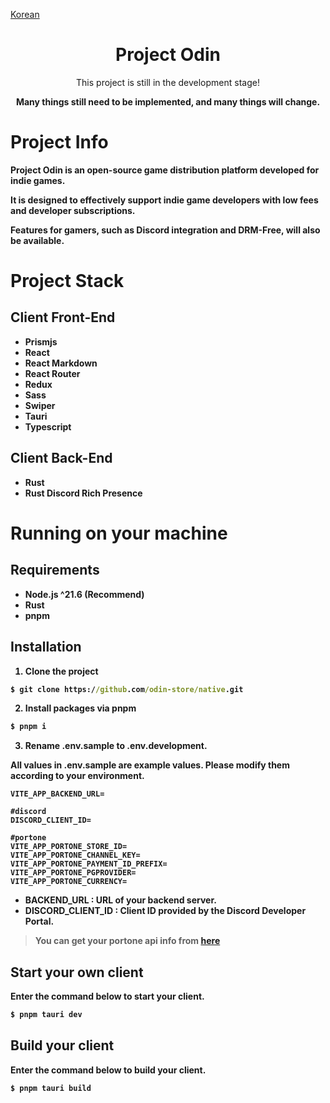 [Korean](./documents/korean.md)

<div align="center">

# Project Odin

This project is still in the development stage!

<b>Many things still need to be implemented, and many things will change.<b/>

</div>

# Project Info

Project Odin is an open-source game distribution platform developed for indie games.

It is designed to effectively support indie game developers with low fees and developer subscriptions.

Features for gamers, such as Discord integration and DRM-Free, will also be available.

# Project Stack

## Client Front-End

- Prismjs
- React
- React Markdown
- React Router
- Redux
- Sass
- Swiper
- Tauri
- Typescript

## Client Back-End

- Rust
- Rust Discord Rich Presence

# Running on your machine

## Requirements

- Node.js ^21.6 (Recommend)
- Rust
- pnpm

## Installation

1. Clone the project

```cmd
$ git clone https://github.com/odin-store/native.git
```

2. Install packages via pnpm

```cmd
$ pnpm i
```

3. Rename .env.sample to .env.development.

All values in .env.sample are example values. Please modify them according to your environment.

```env
VITE_APP_BACKEND_URL=

#discord
DISCORD_CLIENT_ID=

#portone
VITE_APP_PORTONE_STORE_ID=
VITE_APP_PORTONE_CHANNEL_KEY=
VITE_APP_PORTONE_PAYMENT_ID_PREFIX=
VITE_APP_PORTONE_PGPROVIDER=
VITE_APP_PORTONE_CURRENCY=
```

- BACKEND_URL : URL of your backend server.
- DISCORD_CLIENT_ID : Client ID provided by the Discord Developer Portal.

> You can get your portone api info from [here](https://portone.io/)

## Start your own client

Enter the command below to start your client.

```cmd
$ pnpm tauri dev
```

## Build your client

Enter the command below to build your client.

```cmd
$ pnpm tauri build
```
